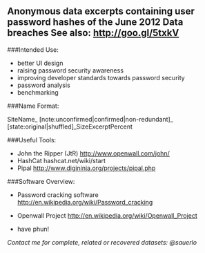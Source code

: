 Anonymous data excerpts containing user password hashes of the June 2012 Data breaches
See also: http://goo.gl/5txkV
---

###Intended Use:
- better UI design
- raising password security awareness
- improving developer standards towards password security
- password analysis
- benchmarking

###Name Format:
  
  SiteName_ [note:unconfirmed|confirmed|non-redundant]_ [state:original|shuffled]_SizeExcerptPercent

###Useful Tools:

- John the Ripper (JtR) http://www.openwall.com/john/
- HashCat hashcat.net/wiki/start
- Pipal http://www.digininja.org/projects/pipal.php

###Software Overview:

- Password cracking software http://en.wikipedia.org/wiki/Password_cracking
- Openwall Project http://en.wikipedia.org/wiki/Openwall_Project

- have phun! 

*Contact me for complete, related or recovered datasets: @sauerlo*